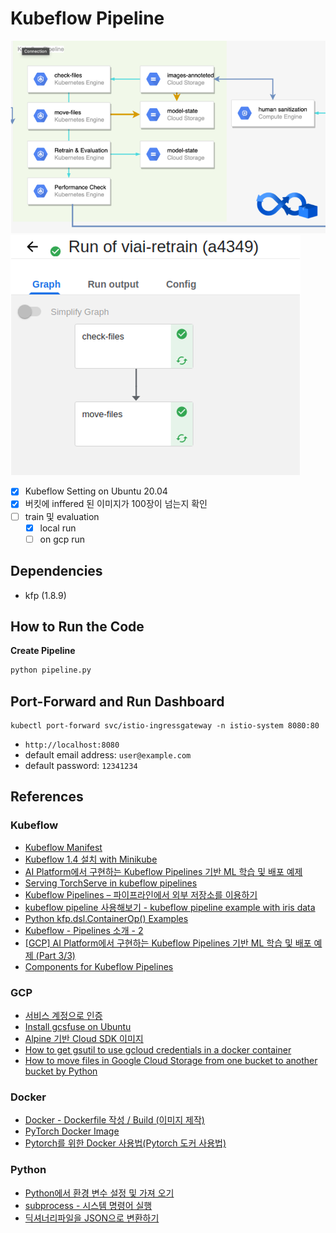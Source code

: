# Kubeflow Pipeline

![](./_asset/pipeline.png)
![](./_asset/run_kf.png)

- [x] Kubeflow Setting on Ubuntu 20.04
- [x] 버킷에 inffered 된 이미지가 100장이 넘는지 확인
- [ ] train 및 evaluation
    - [x] local run
    - [ ] on gcp run

## Dependencies
- kfp (1.8.9)

## How to Run the Code
**Create Pipeline**
```bash
python pipeline.py
```

## Port-Forward and Run Dashboard

```
kubectl port-forward svc/istio-ingressgateway -n istio-system 8080:80
```

- `http://localhost:8080`
- default email address: `user@example.com`
- default password: `12341234`

## References

### Kubeflow

- [Kubeflow Manifest](https://github.com/kubeflow/manifests/tree/v1.4.0)
- [Kubeflow 1.4 설치 with Minikube](https://suwani.tistory.com/18)
- [AI Platform에서 구현하는 Kubeflow Pipelines 기반 ML 학습 및 배포 예제](https://medium.com/google-cloud-apac/gcp-ai-platform-%EC%97%90%EC%84%9C-%EA%B5%AC%ED%98%84%ED%95%98%EB%8A%94-kubeflow-pipelines-%EA%B8%B0%EB%B0%98-ml-%ED%95%99%EC%8A%B5-%EB%B0%8F-%EB%B0%B0%ED%8F%AC-%EC%98%88%EC%A0%9C-part-2-3-22b597f8d127)
- [Serving TorchServe in kubeflow pipelines](https://byeongjokim.github.io/posts/MLOps-Toy-Project-5/)
- [Kubeflow Pipelines – 파이프라인에서 외부 저장소를 이용하기](https://kangwoo.kr/2020/04/04/kubeflow-pipelines-%ED%8C%8C%EC%9D%B4%ED%94%84%EB%9D%BC%EC%9D%B8%EC%97%90%EC%84%9C-%EC%99%B8%EB%B6%80-%EC%A0%80%EC%9E%A5%EC%86%8C%EB%A5%BC-%EC%9D%B4%EC%9A%A9%ED%95%98%EA%B8%B0/)
- [kubeflow pipeline 사용해보기 - kubeflow pipeline example with iris data](https://lsjsj92.tistory.com/581)
- [Python kfp.dsl.ContainerOp() Examples](https://www.programcreek.com/python/example/117617/kfp.dsl.ContainerOp)
- [Kubeflow - Pipelines 소개 - 2](https://byeongjo-kim.tistory.com/28)
- [[GCP] AI Platform에서 구현하는 Kubeflow Pipelines 기반 ML 학습 및 배포 예제 (Part 3/3)](https://medium.com/@whjang?p=87ff52f8507a)
- [Components for Kubeflow Pipelines](https://github.com/kubeflow/pipelines/tree/master/components)

### GCP

- [서비스 계정으로 인증](https://cloud.google.com/docs/authentication/production)
- [Install gcsfuse on Ubuntu](https://github.com/GoogleCloudPlatform/gcsfuse/blob/master/docs/installing.md)
- [Alpine 기반 Cloud SDK 이미지](https://cloud.google.com/sdk/docs/downloads-docker)
- [How to get gsutil to use gcloud credentials in a docker container](https://stackoverflow.com/questions/50819816/how-to-get-gsutil-to-use-gcloud-credentials-in-a-docker-container)
- [How to move files in Google Cloud Storage from one bucket to another bucket by Python](https://stackoverflow.com/questions/25972482/how-to-move-files-in-google-cloud-storage-from-one-bucket-to-another-bucket-by-p)

### Docker

- [Docker - Dockerfile 작성 / Build (이미지 제작)](https://blog.d0ngd0nge.xyz/docker-dockerfile-write/)
- [PyTorch Docker Image](https://hub.docker.com/r/pytorch/pytorch/tags)
- [Pytorch를 위한 Docker 사용법(Pytorch 도커 사용법)](https://greeksharifa.github.io/references/2021/06/21/Docker/)

### Python

- [Python에서 환경 변수 설정 및 가져 오기](https://www.delftstack.com/ko/howto/python/set-and-get-environment-variables-in-python/)
- [subprocess - 시스템 명령어 실행](https://wikidocs.net/124373)
- [딕셔너리파일을 JSON으로 변환하기](https://hhhh88.tistory.com/36)
